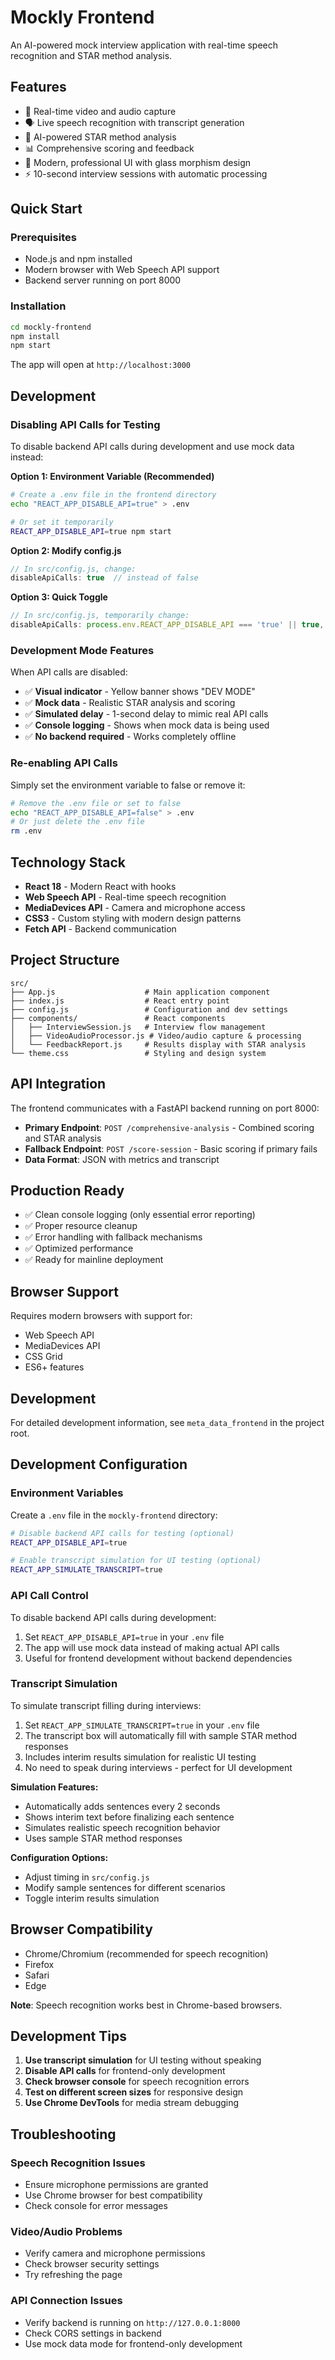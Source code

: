 # Mockly Frontend

An AI-powered mock interview application with real-time speech recognition and STAR method analysis.

## Features

- 🎥 Real-time video and audio capture
- 🗣️ Live speech recognition with transcript generation
- 🤖 AI-powered STAR method analysis
- 📊 Comprehensive scoring and feedback
- 🎨 Modern, professional UI with glass morphism design
- ⚡ 10-second interview sessions with automatic processing

## Quick Start

### Prerequisites
- Node.js and npm installed
- Modern browser with Web Speech API support
- Backend server running on port 8000

### Installation
```bash
cd mockly-frontend
npm install
npm start
```

The app will open at `http://localhost:3000`

## Development

### Disabling API Calls for Testing

To disable backend API calls during development and use mock data instead:

**Option 1: Environment Variable (Recommended)**
```bash
# Create a .env file in the frontend directory
echo "REACT_APP_DISABLE_API=true" > .env

# Or set it temporarily
REACT_APP_DISABLE_API=true npm start
```

**Option 2: Modify config.js**
```javascript
// In src/config.js, change:
disableApiCalls: true  // instead of false
```

**Option 3: Quick Toggle**
```javascript
// In src/config.js, temporarily change:
disableApiCalls: process.env.REACT_APP_DISABLE_API === 'true' || true,
```

### Development Mode Features

When API calls are disabled:
- ✅ **Visual indicator** - Yellow banner shows "DEV MODE"
- ✅ **Mock data** - Realistic STAR analysis and scoring
- ✅ **Simulated delay** - 1-second delay to mimic real API calls
- ✅ **Console logging** - Shows when mock data is being used
- ✅ **No backend required** - Works completely offline

### Re-enabling API Calls

Simply set the environment variable to false or remove it:
```bash
# Remove the .env file or set to false
echo "REACT_APP_DISABLE_API=false" > .env
# Or just delete the .env file
rm .env
```

## Technology Stack

- **React 18** - Modern React with hooks
- **Web Speech API** - Real-time speech recognition
- **MediaDevices API** - Camera and microphone access
- **CSS3** - Custom styling with modern design patterns
- **Fetch API** - Backend communication

## Project Structure

```
src/
├── App.js                    # Main application component
├── index.js                  # React entry point
├── config.js                 # Configuration and dev settings
├── components/               # React components
│   ├── InterviewSession.js   # Interview flow management
│   ├── VideoAudioProcessor.js # Video/audio capture & processing
│   └── FeedbackReport.js     # Results display with STAR analysis
└── theme.css                 # Styling and design system
```

## API Integration

The frontend communicates with a FastAPI backend running on port 8000:

- **Primary Endpoint**: `POST /comprehensive-analysis` - Combined scoring and STAR analysis
- **Fallback Endpoint**: `POST /score-session` - Basic scoring if primary fails
- **Data Format**: JSON with metrics and transcript

## Production Ready

- ✅ Clean console logging (only essential error reporting)
- ✅ Proper resource cleanup
- ✅ Error handling with fallback mechanisms
- ✅ Optimized performance
- ✅ Ready for mainline deployment

## Browser Support

Requires modern browsers with support for:
- Web Speech API
- MediaDevices API
- CSS Grid
- ES6+ features

## Development

For detailed development information, see `meta_data_frontend` in the project root.

## Development Configuration

### Environment Variables

Create a `.env` file in the `mockly-frontend` directory:

```bash
# Disable backend API calls for testing (optional)
REACT_APP_DISABLE_API=true

# Enable transcript simulation for UI testing (optional)
REACT_APP_SIMULATE_TRANSCRIPT=true
```

### API Call Control

To disable backend API calls during development:

1. Set `REACT_APP_DISABLE_API=true` in your `.env` file
2. The app will use mock data instead of making actual API calls
3. Useful for frontend development without backend dependencies

### Transcript Simulation

To simulate transcript filling during interviews:

1. Set `REACT_APP_SIMULATE_TRANSCRIPT=true` in your `.env` file
2. The transcript box will automatically fill with sample STAR method responses
3. Includes interim results simulation for realistic UI testing
4. No need to speak during interviews - perfect for UI development

**Simulation Features:**
- Automatically adds sentences every 2 seconds
- Shows interim text before finalizing each sentence
- Simulates realistic speech recognition behavior
- Uses sample STAR method responses

**Configuration Options:**
- Adjust timing in `src/config.js`
- Modify sample sentences for different scenarios
- Toggle interim results simulation

## Browser Compatibility

- Chrome/Chromium (recommended for speech recognition)
- Firefox
- Safari
- Edge

**Note**: Speech recognition works best in Chrome-based browsers.

## Development Tips

1. **Use transcript simulation** for UI testing without speaking
2. **Disable API calls** for frontend-only development
3. **Check browser console** for speech recognition errors
4. **Test on different screen sizes** for responsive design
5. **Use Chrome DevTools** for media stream debugging

## Troubleshooting

### Speech Recognition Issues
- Ensure microphone permissions are granted
- Use Chrome browser for best compatibility
- Check console for error messages

### Video/Audio Problems
- Verify camera and microphone permissions
- Check browser security settings
- Try refreshing the page

### API Connection Issues
- Verify backend is running on `http://127.0.0.1:8000`
- Check CORS settings in backend
- Use mock data mode for frontend-only development